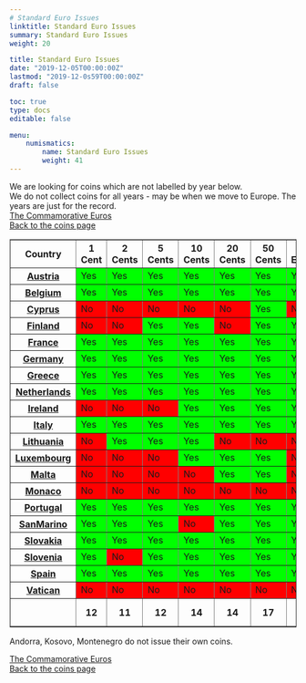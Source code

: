 ```yaml
---
# Standard Euro Issues
linktitle: Standard Euro Issues
summary: Standard Euro Issues
weight: 20

title: Standard Euro Issues
date: "2019-12-05T00:00:00Z"
lastmod: "2019-12-0s59T00:00:00Z"
draft: false

toc: true
type: docs
editable: false

menu:
    numismatics:
        name: Standard Euro Issues
        weight: 41
---
```




We are looking for coins which are not labelled by year below.<BR>
We do not collect coins for all years - may be when we move to Europe. The years are just for the record.
<BR><A HREF=http://www.astro.caltech.edu/~aam/coins/Euro/euro_comm.html>The Commamorative Euros</A><BR>
<A HREF=http://www.astro.caltech.edu/~aam/coins/coins.html>Back to the coins page</A><BR>
<TABLE BORDER=1>
<TR><TH>Country</TH><TH>1 Cent</TH><TH>2 Cents</TH><TH>5 Cents</TH><TH>10 Cents</TH><TH>20 Cents</TH><TH>50 Cents</TH><TH>1 Euro</TH><TH>2 Euros</TH><TH>Tally</TH></TR><TR><TH><A HREF=http://www.eurocoins.co.uk/austria.html>Austria</A></TH>

<TD bgcolor=#00FF00>Yes</TD>

<TD bgcolor=#00FF00>Yes</TD>

<TD bgcolor=#00FF00>Yes</TD>

<TD bgcolor=#00FF00>Yes</TD>

<TD bgcolor=#00FF00>Yes</TD>

<TD bgcolor=#00FF00>Yes</TD>

<TD bgcolor=#00FF00>Yes</TD>

<TD bgcolor=#00FF00>Yes</TD>

<TH>8 (8)</TH>
</TR>

<TR><TH><A HREF=http://www.eurocoins.co.uk/belgium.html>Belgium</A></TH>

<TD bgcolor=#00FF00>Yes</TD>

<TD bgcolor=#00FF00>Yes</TD>

<TD bgcolor=#00FF00>Yes</TD>

<TD bgcolor=#00FF00>Yes</TD>

<TD bgcolor=#00FF00>Yes</TD>

<TD bgcolor=#00FF00>Yes</TD>

<TD bgcolor=#00FF00>Yes</TD>

<TD bgcolor=#00FF00>Yes</TD>

<TH>8 (8)</TH>
</TR>

<TR><TH><A HREF=http://www.eurocoins.co.uk/cyprus.html>Cyprus</A></TH>

<TD bgcolor=#FF0000>No</TD>

<TD bgcolor=#FF0000>No</TD>

<TD bgcolor=#FF0000>No</TD>

<TD bgcolor=#FF0000>No</TD>

<TD bgcolor=#FF0000>No</TD>

<TD bgcolor=#00FF00>Yes</TD>

<TD bgcolor=#FF0000>No</TD>

<TD bgcolor=#00FF00>Yes</TD>

<TH>2 (8)</TH>
</TR>

<TR><TH><A HREF=http://www.eurocoins.co.uk/finland.html>Finland</A></TH>

<TD bgcolor=#FF0000>No</TD>

<TD bgcolor=#FF0000>No</TD>

<TD bgcolor=#00FF00>Yes</TD>

<TD bgcolor=#00FF00>Yes</TD>

<TD bgcolor=#FF0000>No</TD>

<TD bgcolor=#00FF00>Yes</TD>

<TD bgcolor=#00FF00>Yes</TD>

<TD bgcolor=#00FF00>Yes</TD>

<TH>5 (8)</TH>
</TR>

<TR><TH><A HREF=http://www.eurocoins.co.uk/france.html>France</A></TH>

<TD bgcolor=#00FF00>Yes</TD>

<TD bgcolor=#00FF00>Yes</TD>

<TD bgcolor=#00FF00>Yes</TD>

<TD bgcolor=#00FF00>Yes</TD>

<TD bgcolor=#00FF00>Yes</TD>

<TD bgcolor=#00FF00>Yes</TD>

<TD bgcolor=#00FF00>Yes</TD>

<TD bgcolor=#00FF00>Yes</TD>

<TH>8 (8)</TH>
</TR>

<TR><TH><A HREF=http://www.eurocoins.co.uk/german.html>Germany</A></TH>

<TD bgcolor=#00FF00>Yes</TD>

<TD bgcolor=#00FF00>Yes</TD>

<TD bgcolor=#00FF00>Yes</TD>

<TD bgcolor=#00FF00>Yes</TD>

<TD bgcolor=#00FF00>Yes</TD>

<TD bgcolor=#00FF00>Yes</TD>

<TD bgcolor=#00FF00>Yes</TD>

<TD bgcolor=#00FF00>Yes</TD>

<TH>8 (8)</TH>
</TR>

<TR><TH><A HREF=http://www.eurocoins.co.uk/greece.html>Greece</A></TH>

<TD bgcolor=#00FF00>Yes</TD>

<TD bgcolor=#00FF00>Yes</TD>

<TD bgcolor=#00FF00>Yes</TD>

<TD bgcolor=#00FF00>Yes</TD>

<TD bgcolor=#00FF00>Yes</TD>

<TD bgcolor=#00FF00>Yes</TD>

<TD bgcolor=#00FF00>Yes</TD>

<TD bgcolor=#00FF00>Yes</TD>

<TH>8 (8)</TH>
</TR>

<TR><TH><A HREF=http://www.eurocoins.co.uk/holland.html>Netherlands</A></TH>

<TD bgcolor=#00FF00>Yes</TD>

<TD bgcolor=#00FF00>Yes</TD>

<TD bgcolor=#00FF00>Yes</TD>

<TD bgcolor=#00FF00>Yes</TD>

<TD bgcolor=#00FF00>Yes</TD>

<TD bgcolor=#00FF00>Yes</TD>

<TD bgcolor=#00FF00>Yes</TD>

<TD bgcolor=#00FF00>Yes</TD>

<TH>8 (8)</TH>
</TR>

<TR><TH><A HREF=http://www.eurocoins.co.uk/ireland.html>Ireland</A></TH>

<TD bgcolor=#FF0000>No</TD>

<TD bgcolor=#FF0000>No</TD>

<TD bgcolor=#FF0000>No</TD>

<TD bgcolor=#00FF00>Yes</TD>

<TD bgcolor=#00FF00>Yes</TD>

<TD bgcolor=#00FF00>Yes</TD>

<TD bgcolor=#00FF00>Yes</TD>

<TD bgcolor=#00FF00>Yes</TD>

<TH>5 (8)</TH>
</TR>

<TR><TH><A HREF=http://www.eurocoins.co.uk/italy.html>Italy</A></TH>

<TD bgcolor=#00FF00>Yes</TD>

<TD bgcolor=#00FF00>Yes</TD>

<TD bgcolor=#00FF00>Yes</TD>

<TD bgcolor=#00FF00>Yes</TD>

<TD bgcolor=#00FF00>Yes</TD>

<TD bgcolor=#00FF00>Yes</TD>

<TD bgcolor=#00FF00>Yes</TD>

<TD bgcolor=#00FF00>Yes</TD>

<TH>8 (8)</TH>
</TR>

<TR><TH><A HREF=http://www.eurocoins.co.uk/luxembourg.html>Lithuania</A></TH>

<TD bgcolor=#FF0000>No</TD>

<TD bgcolor=#00FF00>Yes</TD>

<TD bgcolor=#00FF00>Yes</TD>

<TD bgcolor=#00FF00>Yes</TD>

<TD bgcolor=#FF0000>No</TD>

<TD bgcolor=#FF0000>No</TD>

<TD bgcolor=#FF0000>No</TD>

<TD bgcolor=#FF0000>No</TD>

<TH>3 (8)</TH>
</TR>

<TR><TH><A HREF=http://www.eurocoins.co.uk/luxembourg.html>Luxembourg</A></TH>

<TD bgcolor=#FF0000>No</TD>

<TD bgcolor=#FF0000>No</TD>

<TD bgcolor=#FF0000>No</TD>

<TD bgcolor=#00FF00>Yes</TD>

<TD bgcolor=#00FF00>Yes</TD>

<TD bgcolor=#00FF00>Yes</TD>

<TD bgcolor=#FF0000>No</TD>

<TD bgcolor=#00FF00>Yes</TD>

<TH>4 (8)</TH>
</TR>

<TR><TH><A HREF=http://www.eurocoins.co.uk/malta.html>Malta</A></TH>

<TD bgcolor=#FF0000>No</TD>

<TD bgcolor=#FF0000>No</TD>

<TD bgcolor=#FF0000>No</TD>

<TD bgcolor=#FF0000>No</TD>

<TD bgcolor=#00FF00>Yes</TD>

<TD bgcolor=#00FF00>Yes</TD>

<TD bgcolor=#FF0000>No</TD>

<TD bgcolor=#FF0000>No</TD>

<TH>2 (8)</TH>
</TR>

<TR><TH><A HREF=http://www.eurocoins.co.uk/monaco.html>Monaco</A></TH>

<TD bgcolor=#FF0000>No</TD>

<TD bgcolor=#FF0000>No</TD>

<TD bgcolor=#FF0000>No</TD>

<TD bgcolor=#FF0000>No</TD>

<TD bgcolor=#FF0000>No</TD>

<TD bgcolor=#FF0000>No</TD>

<TD bgcolor=#FF0000>No</TD>

<TD bgcolor=#FF0000>No</TD>

<TH>0 (8)</TH>
</TR>

<TR><TH><A HREF=http://www.eurocoins.co.uk/portugal.html>Portugal</A></TH>

<TD bgcolor=#00FF00>Yes</TD>

<TD bgcolor=#00FF00>Yes</TD>

<TD bgcolor=#00FF00>Yes</TD>

<TD bgcolor=#00FF00>Yes</TD>

<TD bgcolor=#00FF00>Yes</TD>

<TD bgcolor=#00FF00>Yes</TD>

<TD bgcolor=#00FF00>Yes</TD>

<TD bgcolor=#00FF00>Yes</TD>

<TH>8 (8)</TH>
</TR>

<TR><TH><A HREF=http://www.eurocoins.co.uk/sanmarino.html>SanMarino</A></TH>

<TD bgcolor=#00FF00>Yes</TD>

<TD bgcolor=#00FF00>Yes</TD>

<TD bgcolor=#00FF00>Yes</TD>

<TD bgcolor=#FF0000>No</TD>

<TD bgcolor=#00FF00>Yes</TD>

<TD bgcolor=#00FF00>Yes</TD>

<TD bgcolor=#00FF00>Yes</TD>

<TD bgcolor=#FF0000>No</TD>

<TH>6 (8)</TH>
</TR>

<TR><TH><A HREF=http://www.eurocoins.co.uk/slovakia.html>Slovakia</A></TH>

<TD bgcolor=#00FF00>Yes</TD>

<TD bgcolor=#00FF00>Yes</TD>

<TD bgcolor=#00FF00>Yes</TD>

<TD bgcolor=#00FF00>Yes</TD>

<TD bgcolor=#00FF00>Yes</TD>

<TD bgcolor=#00FF00>Yes</TD>

<TD bgcolor=#00FF00>Yes</TD>

<TD bgcolor=#00FF00>Yes</TD>

<TH>8 (8)</TH>
</TR>

<TR><TH><A HREF=http://www.eurocoins.co.uk/slovenia.html>Slovenia</A></TH>

<TD bgcolor=#00FF00>Yes</TD>

<TD bgcolor=#FF0000>No</TD>

<TD bgcolor=#00FF00>Yes</TD>

<TD bgcolor=#00FF00>Yes</TD>

<TD bgcolor=#00FF00>Yes</TD>

<TD bgcolor=#00FF00>Yes</TD>

<TD bgcolor=#00FF00>Yes</TD>

<TD bgcolor=#00FF00>Yes</TD>

<TH>5 (8)</TH>
</TR>

<TR><TH><A HREF=http://www.eurocoins.co.uk/spain.html>Spain</A></TH>

<TD bgcolor=#00FF00>Yes</TD>

<TD bgcolor=#00FF00>Yes</TD>

<TD bgcolor=#00FF00>Yes</TD>

<TD bgcolor=#00FF00>Yes</TD>

<TD bgcolor=#00FF00>Yes</TD>

<TD bgcolor=#00FF00>Yes</TD>

<TD bgcolor=#00FF00>Yes</TD>

<TD bgcolor=#00FF00>Yes</TD>

<TH>8 (8)</TH>
</TR>

<TR><TH><A HREF=http://www.eurocoins.co.uk/vatican.html>Vatican</A></TH>

<TD bgcolor=#FF0000>No</TD>

<TD bgcolor=#FF0000>No</TD>

<TD bgcolor=#FF0000>No</TD>

<TD bgcolor=#FF0000>No</TD>

<TD bgcolor=#FF0000>No</TD>

<TD bgcolor=#FF0000>No</TD>

<TD bgcolor=#FF0000>No</TD>

<TD bgcolor=#FF0000>No</TD>

<TH>0 (8)</TH>
</TR>

<TR><TD></TD><TH>12</TH>
<TH>11</TH>
<TH>12</TH>
<TH>14</TH>
<TH>14</TH>
<TH>17</TH>
<TH>14</TH>
<TH>15</TH>
<TH>114 (160)</TH></TR>
</TABLE>
Andorra, Kosovo, Montenegro do not issue their own coins.<BR><P>
<A HREF=http://www.astro.caltech.edu/~aam/coins/Euro/euro_comm.html>The Commamorative Euros</A><BR>
<A HREF=http://www.astro.caltech.edu/~aam/coins/coins.html>Back to the coins page</A><BR>